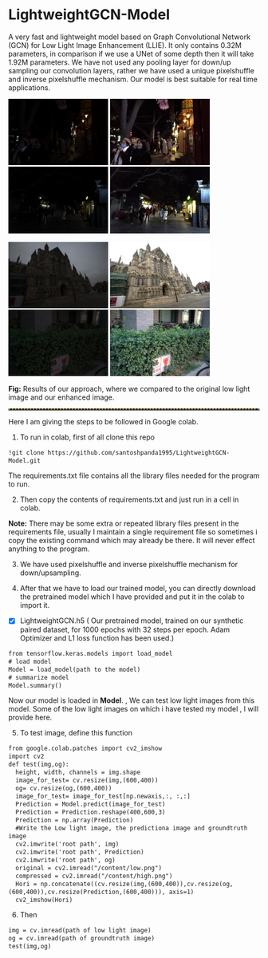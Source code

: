 # LightweightGCN-Model
A very fast and lightweight model based on Graph Convolutional Network (GCN) for Low Light Image Enhancement (LLIE). It only contains 0.32M parameters, in comparison if we use a UNet of some depth then it will take 1.92M parameters. We have not used any pooling layer for down/up sampling our convolution layers, rather we have used a unique pixelshuffle and inverse pixelshuffle mechanism. Our model is best suitable for real time applications.


<p float="left">
  <img src="/Images/197_low.png" width="200" />
  <img src="/Images/197_high.png" width="200" />
  <img src="/Images/278_low.png" width="200" />
  <img src="/Images/278_high.png" width="200" /> 
</p>

<p float="left">
  <img src="/Images/Low_25.JPG" width="200" />
  <img src="/Images/Ours_25.png" width="200" />
  <img src="/Images/low_722.png" width="200" />
  <img src="/Images/ours_722.png" width="200" /> 
</p>

**Fig:** Results of our approach, where we compared to the original low light image and our enhanced image.
<hr style="border-top: 3px dotted #998143">



Here I am giving the steps to be followed in Google colab.
1) To run in colab, first of all clone this repo
```
!git clone https://github.com/santoshpanda1995/LightweightGCN-Model.git
```
The requirements.txt file contains all the library files needed for the program to run.

2) Then copy the contents of requirements.txt and just run in a cell in colab.

**Note:** There may be some extra or repeated library files present in the requirements file, usually I maintain a single requirement file so sometimes i copy the existing command which may already be there. It will never effect anything to the program.

3) We have used pixelshuffle and inverse pixelshuffle mechanism for down/upsampling.

4) After that we have to load our trained model, you can directly download the pretrained model which I have provided and put it in the colab to import it.
- [x] LightweightGCN.h5 ( Our pretrained model, trained on our synthetic paired dataset, for 1000 epochs with 32 steps per epoch. Adam Optimizer and L1 loss function has been used.)
```
from tensorflow.keras.models import load_model
# load model
Model = load_model(path to the model)
# summarize model
Model.summary()
```

Now our model is loaded in **Model**. , We can test low light images from this model. Some of the low light images on which i have tested my model , I will provide here.

5) To test image, define this function
```
from google.colab.patches import cv2_imshow
import cv2
def test(img,og):
  height, width, channels = img.shape
  image_for_test= cv.resize(img,(600,400))
  og= cv.resize(og,(600,400))
  image_for_test= image_for_test[np.newaxis,:, :,:]
  Prediction = Model.predict(image_for_test)
  Prediction = Prediction.reshape(400,600,3)
  Prediction = np.array(Prediction)
  #Write the Low light image, the predictiona image and groundtruth image
  cv2.imwrite('root path', img)
  cv2.imwrite('root path', Prediction)
  cv2.imwrite('root path', og)
  original = cv2.imread("/content/low.png")
  compressed = cv2.imread("/content/high.png")
  Hori = np.concatenate((cv.resize(img,(600,400)),cv.resize(og,(600,400)),cv.resize(Prediction,(600,400))), axis=1)
  cv2_imshow(Hori)
  ```
6) Then 
```
img = cv.imread(path of low light image)
og = cv.imread(path of groundtruth image)
test(img,og)
```
